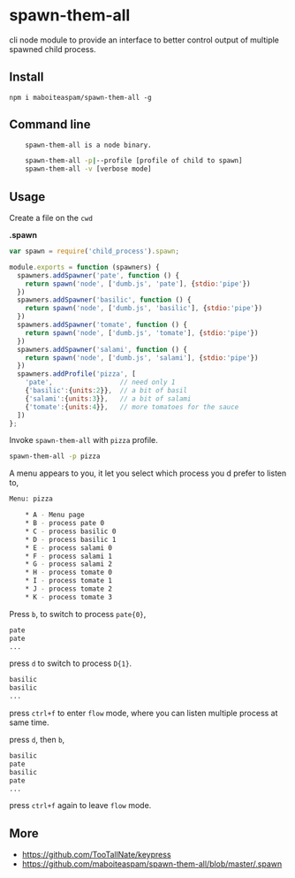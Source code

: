 # spawn-them-all

cli node module to provide an interface to better control output of multiple spawned child process.

## Install

    npm i maboiteaspam/spawn-them-all -g

## Command line

```sh
    spawn-them-all is a node binary.

    spawn-them-all -p|--profile [profile of child to spawn]
    spawn-them-all -v [verbose mode]
```

## Usage

Create a file on the `cwd`

__.spawn__
```js
var spawn = require('child_process').spawn;

module.exports = function (spawners) {
  spawners.addSpawner('pate', function () {
    return spawn('node', ['dumb.js', 'pate'], {stdio:'pipe'})
  })
  spawners.addSpawner('basilic', function () {
    return spawn('node', ['dumb.js', 'basilic'], {stdio:'pipe'})
  })
  spawners.addSpawner('tomate', function () {
    return spawn('node', ['dumb.js', 'tomate'], {stdio:'pipe'})
  })
  spawners.addSpawner('salami', function () {
    return spawn('node', ['dumb.js', 'salami'], {stdio:'pipe'})
  })
  spawners.addProfile('pizza', [
    'pate',                 // need only 1
    {'basilic':{units:2}},  // a bit of basil
    {'salami':{units:3}},   // a bit of salami
    {'tomate':{units:4}},   // more tomatoes for the sauce
  ])
};
```

Invoke `spawn-them-all` with `pizza` profile.

```sh
spawn-them-all -p pizza
```

A menu appears to you, it let you select which process you d prefer to listen to,

```sh
Menu: pizza

    * A - Menu page
    * B - process pate 0
    * C - process basilic 0
    * D - process basilic 1
    * E - process salami 0
    * F - process salami 1
    * G - process salami 2
    * H - process tomate 0
    * I - process tomate 1
    * J - process tomate 2
    * K - process tomate 3
```

Press `b`, to switch to process `pate{0}`,

```sh
pate
pate
...
```

press `d` to switch to process `D{1}`.

```sh
basilic
basilic
...
```

press `ctrl+f` to enter `flow` mode, where you can listen multiple process at same time.


press `d`, then `b`,

```sh
basilic
pate
basilic
pate
...
```

press `ctrl+f` again to leave `flow` mode.



## More

- https://github.com/TooTallNate/keypress
- https://github.com/maboiteaspam/spawn-them-all/blob/master/.spawn